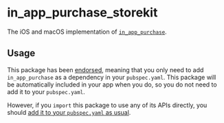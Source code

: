 # in\_app\_purchase\_storekit

The iOS and macOS implementation of [`in_app_purchase`][1].

## Usage

This package has been [endorsed][2], meaning that you only need to add `in_app_purchase`
as a dependency in your `pubspec.yaml`. This package will be automatically included in your app
when you do,
so you do not need to add it to your `pubspec.yaml`.

However, if you `import` this package to use any of its APIs directly, you
should [add it to your `pubspec.yaml` as usual][3].

[1]: ../in_app_purchase
[2]: https://flutter.dev/to/endorsed-federated-plugin
[3]: https://pub.dev/packages/in_app_purchase_storekit/install
